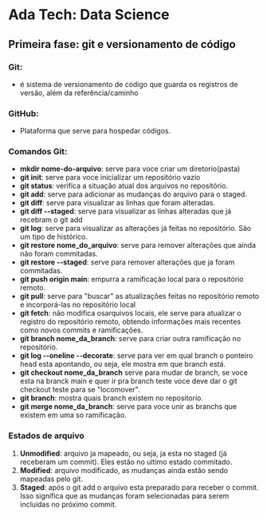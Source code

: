 # Ada Tech: Data Science

## Primeira fase: git e versionamento de código
### Git:
- é sistema de versionamento de código que guarda os registros de versão, além da referência/caminho
### GitHub:
* Plataforma que serve para hospedar códigos.
### Comandos Git:
- **mkdir nome-do-arquivo**: serve para voce criar um diretorio(pasta)
- **git init**: serve para voce inicializar um repositório vazio
- **git status**: verifica a situação atual dos arquivos no repositório.
- **git add**: serve para adicionar as mudanças do arquivo para o staged.
- **git diff**: serve para visualizar as linhas que foram alteradas.
- **git diff --staged**: serve para visualizar as linhas alteradas que já recebram o git add
- **git log**: serve para visualizar as alterações já feitas no repositório. São um tipo de histórico.
- **git restore nome_do_arquivo**: serve para remover alterações que ainda não foram commitadas.
- **git restore --staged**: serve para remover alterações que ja foram commitadas.
- **git push origin main**: empurra a ramificação local para o repositório remoto.
- **git pull**: serve para "buscar" as atualizações feitas no repositório remoto e incorporá-las no repositório local
- **git fetch**: não modifica osarquivos locais, ele serve para atualizar o registro do repositório remoto, obtendo informações mais recentes como novos commits e ramificações.
- **git branch nome_da_branch**: serve para criar outra ramificação no repositório.
- **git log --oneline --decorate**: serve para ver em qual branch o ponteiro head esta apontando, ou seja, ele mostra em que branch está.
- **git checkout nome_da_branch** serve para mudar de branch, se voce esta na branck main e quer ir pra branch teste voce deve dar o git checkout teste para se "locomover".
- **git branch**: mostra quais branch existem no repositorio.
- **git merge nome_da_branch**: serve para voce unir as branchs que existem em uma so ramificação. 
### Estados de arquivo

1. **Unmodified**: arquivo ja mapeado, ou seja, ja esta no staged (já receberam um commit). Eles estão no ultimo estado commitado.
2. **Modified**: arquivo modificado, as mudanças ainda estão sendo mapeadas pelo git.
3. **Staged**: após o git add o arquivo esta preparado para receber o commit. Isso significa que as mudanças foram selecionadas para serem incluídas no próximo commit.